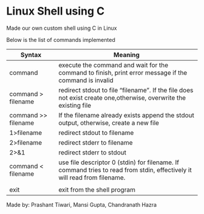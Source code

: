 # Linux Shell using C
Made our own custom shell using C in Linux 

Below is the list of commands implemented  

| Syntax              | Meaning                                                                                                                    |
|---------------------|----------------------------------------------------------------------------------------------------------------------------|
| command             | execute the command and wait for the command to finish, print error message if the command is invalid                      |
| command > filename  | redirect stdout to file “filename”. If the file does not exist create one,otherwise,  overwrite the existing file          |
| command >> filename | If the filename already exists append the stdout output, otherwise, create a new file                                      |
| 1>filename          | redirect stdout to filename                                                                                                |
| 2>filename          | redirect stderr to filename                                                                                                |
| 2>&1                | redirect stderr to stdout                                                                                                  |
| command < filename  | use file descriptor 0 (stdin) for filename. If command tries to read from stdin,   effectively it will read from filename. |
| |                   | pipe command                                                                                                               |
| exit                | exit from the shell program                                                                                                |

Made by:
Prashant Tiwari, Mansi Gupta, Chandranath Hazra
